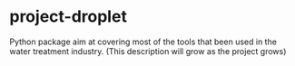 # project-droplet
Python package aim at covering most of the tools that been used in the water treatment industry. (This description will grow as the project grows)
